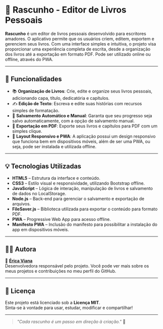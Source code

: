 # 📝 Rascunho - Editor de Livros Pessoais

**Rascunho** é um editor de livros pessoais desenvolvido para escritores amadores. O aplicativo permite que os usuários criem, editem, exportem e gerenciem seus livros. Com uma interface simples e intuitiva, o projeto visa proporcionar uma experiência completa de escrita, desde a organização dos livros até a exportação em formato PDF. Pode ser utilizado online ou offline, através do PWA.

---

## 🔧 Funcionalidades

- 📚 **Organização de Livros**: Crie, edite e organize seus livros pessoais, adicionando capa, título, dedicatória e capítulos.
- ✍️ **Edição de Texto**: Escreva e edite suas histórias com recursos simples de formatação.
- 💾 **Salvamento Automático e Manual**: Garanta que seu progresso seja salvo automaticamente, com a opção de salvamento manual.
- 📄 **Exportação em PDF**: Exporte seus livros e capítulos para PDF com um simples clique.
- 📱 **Layout Responsivo e PWA**: A aplicação possui um design responsivo que funciona bem em dispositivos móveis, além de ser uma PWA, ou seja, pode ser instalada e utilizada offline.

---

## 💡 Tecnologias Utilizadas

- **HTML5** – Estrutura da interface e conteúdo.
- **CSS3** – Estilo visual e responsividade, utilizando Bootstrap offline.
- **JavaScript** – Lógica de interação, manipulação de livros e salvamento de dados no LocalStorage.
- **Node.js** – Back-end para gerenciar o salvamento e exportação de arquivos.
- **FileSaver.js** – Biblioteca utilizada para exportar o conteúdo para formato PDF.
- **PWA** – Progressive Web App para acesso offline.
- **Manifesto PWA** – Inclusão do manifesto para possibilitar a instalação do app em dispositivos móveis.

---

## 👩‍💻 Autora

🔸 **[Érica Viana](https://github.com/ericaviana12)**  
Desenvolvedora responsável pelo projeto. Você pode ver mais sobre os meus projetos e contribuições no meu perfil do GitHub.

---

## 📄 Licença

Este projeto está licenciado sob a **Licença MIT**.  
Sinta-se à vontade para usar, estudar, modificar e compartilhar!

---

> _"Cada rascunho é um passo em direção à criação."_ 🚀
